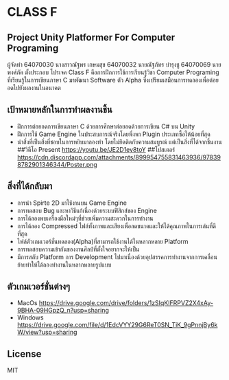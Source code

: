 # CLASS F
## Project Unity Platformer For Computer Programing
ผู้จัดทำ
64070030 นางสาวณัฐพร เกษมสุข
64070032 นายณัฐภัทร บำรุงชู
64070069 นายพงศ์ภัค ตั้งประกอบ
โปรเจค Class F คือการฝึกการใช้การเรียนรู้วิชา Computer Programing ที่เรียนรู้ในการเขียนภาษา C มาพัฒนา Software ตัว Alpha ซึ่งเปรียมเสมือนการทดลองเพื่อต่อยอดไปยังผลงานในอนาคต
## เป้าหมายหลักในการทำผลงานชิ้น
- ฝึกการต่อยอดการเขียนภาษา C ด้วยการศึกษาต่อยอดด้วยการเขียน C# บน Unity
- ฝึกการใช้ Game Engine ในประสบการณ์จริงโดยพึ่งพา Plugin ประเภทซื้อให้น้อยที่สุด
- นำสิ่งที่เป็นสิ่งที่ชอบในการหยิบมาลองทำ โดยไม่ยึดติดกับความสมบูรณ์ แต่เป็นสิ่งที่ได้จากชิ้นงาน
##วิดีโอ Present
https://youtu.be/JE2D1ey8toY
##โปสเตอร์
https://cdn.discordapp.com/attachments/899954755831463936/978398782901346344/Poster.png
## สิ่งที่ได้กลับมา
- การนำ Spirte 2D มาใช้งานบน Game Engine
- การทดสอบ Bug และหาวิธีแก้เนื่องด้วยระบบฟิสิกส์ของ Engine
- การได้ลองพบเครื่องมือใหม่ๆที่ช่วยเพิ่มความสะดวกในการทำงาน
- การได้ลอง Compressed ไฟล์ทั้งภาพและเสียงเพื่อลดขนาดและให้ได้คุณภาพในการเล่นที่ดีที่สุด
- ไฟล์ตัวเกมเวอร์ชั่นทดลอง(Alpha)ที่สามารถใช้งานได้ในหลากหลาย Platform
- การทดสอบความเข้ากันของงานศิลป์ที่ตั้งใจอยากจะให้เป็น
- มีการสลับ Platform การ Development ไปมาเนื่องด้วยอุปสรรคการทำงานจากการเคลื่อนย้ายทำให้ได้ลองทำงานในหลากหลายรูปแบบ
## ตัวเกมเวอร์ชั่นต่างๆ
- MacOs
https://drive.google.com/drive/folders/1zSIqKIFRPVZ2X4xAy-9BHA-09HGpzQ_n?usp=sharing
- Windows
https://drive.google.com/file/d/1EdcVYY29G6ReT0SN_TiK_9gPnnjBy6kW/view?usp=sharing
## License
MIT

